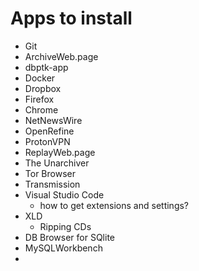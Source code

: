 # Apps to install
- Git
- ArchiveWeb.page
- dbptk-app
- Docker
- Dropbox
- Firefox
- Chrome
- NetNewsWire
- OpenRefine
- ProtonVPN
- ReplayWeb.page
- The Unarchiver
- Tor Browser
- Transmission
- Visual Studio Code
  - how to get extensions and settings?
- XLD
  - Ripping CDs
- DB Browser for SQlite
- MySQLWorkbench
- 
